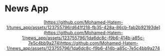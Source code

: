 # News App
<div align="center">

[https://github.com/Mohamed-Hatem-1/tunes_app/assets/123755796/d641f218-fb35-428a-86cb-fab2b92193de](https://github.com/Mohamed-Hatem-1/news_app/assets/123755796/1da6dc8c-f9b6-414b-a85c-7e5c4bb9a274)https://github.com/Mohamed-Hatem-1/news_app/assets/123755796/1da6dc8c-f9b6-414b-a85c-7e5c4bb9a274
</div>
